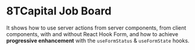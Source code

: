 # 8TCapital Job Board

It shows how to use server actions from server components, from client components, with and without React Hook Form, and how to achieve **progressive enhancement** with the `useFormStatus` & `useFormState` hooks.